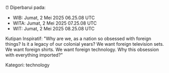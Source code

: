 ⏰ Diperbarui pada:
- WIB: Jumat, 2 Mei 2025 06.25.08 UTC
- WITA: Jumat, 2 Mei 2025 07.25.08 UTC
- WIT: Jumat, 2 Mei 2025 08.25.08 UTC

Kutipan Inspiratif:
"Why are we, as a nation so obsessed with foreign things? Is it a legacy of our colonial years? We want foreign television sets. We want foreign shirts. We want foreign technology. Why this obsession with everything imported?"


Kategori: technology

